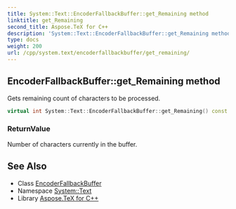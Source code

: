 ```yaml
---
title: System::Text::EncoderFallbackBuffer::get_Remaining method
linktitle: get_Remaining
second_title: Aspose.TeX for C++
description: 'System::Text::EncoderFallbackBuffer::get_Remaining method. Gets remaining count of characters to be processed in C++.'
type: docs
weight: 200
url: /cpp/system.text/encoderfallbackbuffer/get_remaining/
---
```

## EncoderFallbackBuffer::get_Remaining method


Gets remaining count of characters to be processed.

```cpp
virtual int System::Text::EncoderFallbackBuffer::get_Remaining() const =0
```


### ReturnValue

Number of characters currently in the buffer.

## See Also

* Class [EncoderFallbackBuffer](../)
* Namespace [System::Text](../../)
* Library [Aspose.TeX for C++](../../../)

